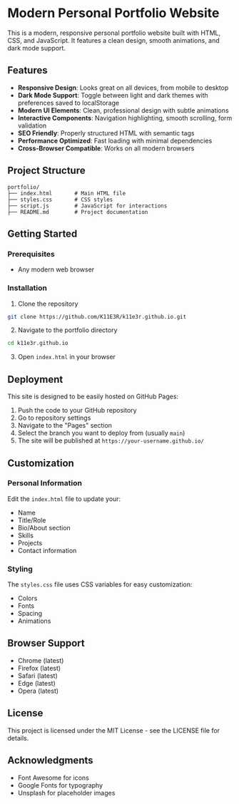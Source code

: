 # Modern Personal Portfolio Website

This is a modern, responsive personal portfolio website built with HTML, CSS, and JavaScript. It features a clean design, smooth animations, and dark mode support.

## Features

- **Responsive Design**: Looks great on all devices, from mobile to desktop
- **Dark Mode Support**: Toggle between light and dark themes with preferences saved to localStorage
- **Modern UI Elements**: Clean, professional design with subtle animations
- **Interactive Components**: Navigation highlighting, smooth scrolling, form validation
- **SEO Friendly**: Properly structured HTML with semantic tags
- **Performance Optimized**: Fast loading with minimal dependencies
- **Cross-Browser Compatible**: Works on all modern browsers

## Project Structure

```
portfolio/
├── index.html       # Main HTML file
├── styles.css       # CSS styles
├── script.js        # JavaScript for interactions
├── README.md        # Project documentation
```

## Getting Started

### Prerequisites

- Any modern web browser

### Installation

1. Clone the repository
```bash
git clone https://github.com/K11E3R/k11e3r.github.io.git
```

2. Navigate to the portfolio directory
```bash
cd k11e3r.github.io
```

3. Open `index.html` in your browser

## Deployment

This site is designed to be easily hosted on GitHub Pages:

1. Push the code to your GitHub repository
2. Go to repository settings
3. Navigate to the "Pages" section
4. Select the branch you want to deploy from (usually `main`)
5. The site will be published at `https://your-username.github.io/`

## Customization

### Personal Information

Edit the `index.html` file to update your:
- Name
- Title/Role
- Bio/About section
- Skills
- Projects
- Contact information

### Styling

The `styles.css` file uses CSS variables for easy customization:
- Colors
- Fonts
- Spacing
- Animations

## Browser Support

- Chrome (latest)
- Firefox (latest)
- Safari (latest)
- Edge (latest)
- Opera (latest)

## License

This project is licensed under the MIT License - see the LICENSE file for details.

## Acknowledgments

- Font Awesome for icons
- Google Fonts for typography
- Unsplash for placeholder images 